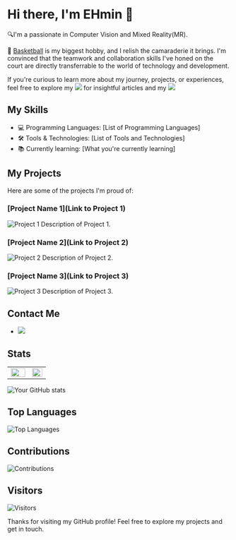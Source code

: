 # Hi there, I'm EHmin 👋

🔍I'm a passionate in Computer Vision and Mixed Reality(MR). 


🏀 [Basketball](https://www.notion.so/ehmin/Boramae-BasketBall-Link-Tree-fb7e72bc90c546ab95c148efdbee25d0?pvs=4) is my biggest hobby, and I relish the camaraderie it brings. I'm convinced that the teamwork and collaboration skills I've honed on the court are directly transferrable to the world of technology and development.

If you're curious to learn more about my journey, projects, or experiences, feel free to explore my <a href="https://velog.io/@taemin-steve/series" target="_blank"><img src="https://img.shields.io/badge/Velog-white?style=flat&logo=velog&logoColor=#20C997"/></a> for insightful articles and my <a href="https://www.notion.so/ehmin/CV-f2c2d4b0f6a2437c927a0f385ab3eedf?pvs=4" target="_blank"><img src="https://img.shields.io/badge/CV-white?style=flat&logo=notion&logoColor=#000000"/></a>

## My Skills
- 💻 Programming Languages: [List of Programming Languages]
- 🛠️ Tools & Technologies: [List of Tools and Technologies]
- 📚 Currently learning: [What you're currently learning]

## My Projects
Here are some of the projects I'm proud of:

### [Project Name 1](Link to Project 1)
![Project 1](Project1ImageURL)
Description of Project 1.

### [Project Name 2](Link to Project 2)
![Project 2](Project2ImageURL)
Description of Project 2.

### [Project Name 3](Link to Project 3)
![Project 3](Project3ImageURL)
Description of Project 3.

## Contact Me
- <a href="https://velog.io/@taemin-steve/series" target="_blank"><img src="https://img.shields.io/badge/Velog-white?style=flat&logo=velog&logoColor=#20C997"/></a>

## Stats

<table id="stats">
  <tr>
   <td valign="top" width="55%">
     <img src="https://github-readme-stats.vercel.app/api?username=taemin-steve&show_icons=true&count_private=true&hide_border=true&theme=vue" align="left" style="width: 100%" /></td>
   <td valign="top" width="45%">
     <img src="https://github-readme-stats.vercel.app/api/top-langs/?username=taemin-steve&hide_border=true&layout=compact&theme=vue" align="left" style="width: 100%" />
   </td>
  </tr>
</table>  

![Your GitHub stats](https://github-readme-stats.vercel.app/api?username=taemin-steve&show_icons=true&theme=vue)

## Top Languages
![Top Languages](https://github-readme-stats.vercel.app/api/top-langs/?username=taemin-steve&layout=compact&theme=vue)

## Contributions
![Contributions](https://github-readme-streak-stats.herokuapp.com/?user=taemin-steve&theme=vue)

## Visitors
![Visitors](https://visitor-badge.glitch.me/badge?page_id=taemin-steve)

Thanks for visiting my GitHub profile! Feel free to explore my projects and get in touch.
